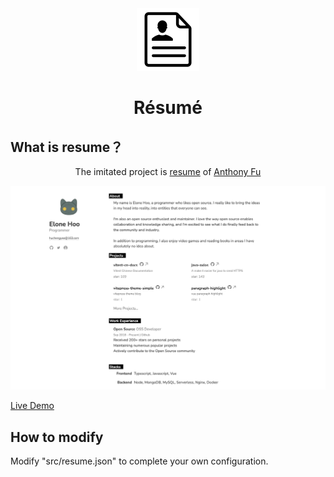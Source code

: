 <div align='center'>
<img wigth='100px' height='100px' src="./public/favicon.svg">
</div>

<h1 align='center'>
Résumé
</h1>

## What is resume？

<div align="center">

The imitated project is [resume](https://github.com/antfu/resume) of [Anthony Fu](https://github.com/antfu)

</div>

![demo.png](./public/markdown/demo.png)

[Live Demo](https://resume.elonehoo.xyz/)

## How to modify

Modify "src/resume.json" to complete your own configuration.
